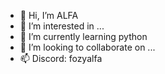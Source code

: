 - 👋 Hi, I’m ALFA
- 👀 I’m interested in ...
- 🌱 I’m currently learning python
- 💞️ I’m looking to collaborate on ...
- 📫 Discord: fozyalfa 

<!---
fozyalfa/fozyalfa is a ✨ special ✨ repository because its `README.md` (this file) appears on your GitHub profile.
You can click the Preview link to take a look at your changes.
--->

